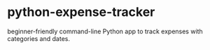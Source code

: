 # python-expense-tracker
beginner-friendly command-line Python app to track expenses with categories and dates.
